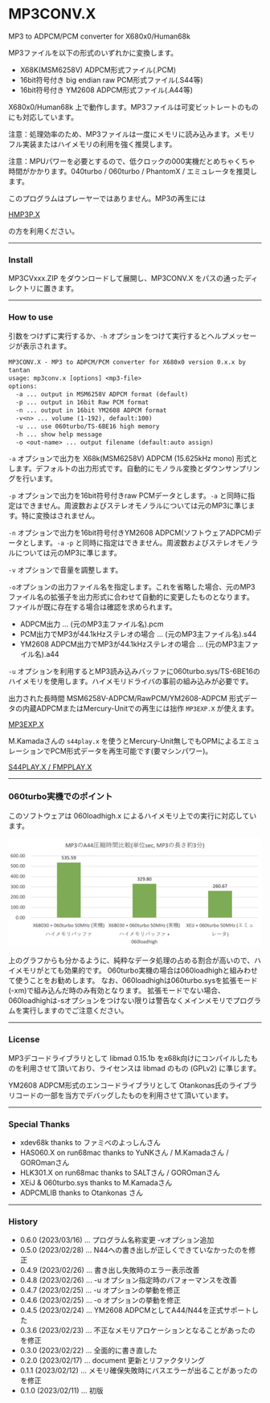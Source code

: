 # MP3CONV.X

MP3 to ADPCM/PCM converter for X680x0/Human68k

MP3ファイルを以下の形式のいずれかに変換します。

- X68K(MSM6258V) ADPCM形式ファイル(.PCM)
- 16bit符号付き big endian raw PCM形式ファイル(.S44等)
- 16bit符号付き YM2608 ADPCM形式ファイル(.A44等)

X680x0/Human68k 上で動作します。MP3ファイルは可変ビットレートのものにも対応しています。

注意：処理効率のため、MP3ファイルは一度にメモリに読み込みます。メモリフル実装またはハイメモリの利用を強く推奨します。

注意：MPUパワーを必要とするので、低クロックの000実機だとめちゃくちゃ時間がかかります。040turbo / 060turbo / PhantomX / エミュレータを推奨します。

このプログラムはプレーヤーではありません。MP3の再生には

[HMP3P.X](https://github.com/tantanGH/hmp3p)

の方を利用ください。

---

### Install

MP3CVxxx.ZIP をダウンロードして展開し、MP3CONV.X をパスの通ったディレクトリに置きます。

---

### How to use

引数をつけずに実行するか、`-h` オプションをつけて実行するとヘルプメッセージが表示されます。

    MP3CONV.X - MP3 to ADPCM/PCM converter for X680x0 version 0.x.x by tantan
    usage: mp3conv.x [options] <mp3-file>
    options:
      -a ... output in MSM6258V ADPCM format (default)
      -p ... output in 16bit Raw PCM format
      -n ... output in 16bit YM2608 ADPCM format
      -v<n> ... volume (1-192), default:100)
      -u ... use 060turbo/TS-6BE16 high memory
      -h ... show help message
      -o <out-name> ... output filename (default:auto assign)

`-a` オプションで出力を X68k(MSM6258V) ADPCM (15.625kHz mono) 形式とします。デフォルトの出力形式です。自動的にモノラル変換とダウンサンプリングを行います。

`-p` オプションで出力を16bit符号付きraw PCMデータとします。`-a` と同時に指定はできません。周波数およびステレオモノラルについては元のMP3に準じます。特に変換はされません。

`-n` オプションで出力を16bit符号付きYM2608 ADPCM(ソフトウェアADPCM)データとします。`-a` `-p` と同時に指定はできません。周波数およびステレオモノラルについては元のMP3に準じます。

`-v` オプションで音量を調整します。

`-o`オプションの出力ファイル名を指定します。これを省略した場合、元のMP3ファイル名の拡張子を出力形式に合わせて自動的に変更したものとなります。
ファイルが既に存在する場合は確認を求められます。

- ADPCM出力 ... (元のMP3主ファイル名).pcm
- PCM出力でMP3が44.1kHzステレオの場合 ... (元のMP3主ファイル名).s44
- YM2608 ADPCM出力でMP3が44.1kHzステレオの場合 ... (元のMP3主ファイル名).a44

`-u` オプションを利用するとMP3読み込みバッファに060turbo.sys/TS-6BE16のハイメモリを使用します。ハイメモリドライバの事前の組み込みが必要です。

出力された長時間 MSM6258V-ADPCM/RawPCM/YM2608-ADPCM 形式データの内蔵ADPCMまたはMercury-Unitでの再生には拙作 `MP3EXP.X` が使えます。

[MP3EXP.X](https://github.com/tantanGH/mp3exp)

M.Kamadaさんの `s44play.x` を使うとMercury-Unit無しでもOPMによるエミュレーションでPCM形式データを再生可能です(要マシンパワー)。

[S44PLAY.X / FMPPLAY.X](http://retropc.net/x68000/software/sound/stereopcm/s44play/)

---

### 060turbo実機でのポイント

このソフトウェアは 060loadhigh.x によるハイメモリ上での実行に対応しています。

<img src='images/a44bench2.png'/>

上のグラフからも分かるように、純粋なデータ処理の占める割合が高いので、ハイメモリがとても効果的です。
060turbo実機の場合は060loadhighと組みわせて使うことをお勧めします。
なお、060loadhighは060turbo.sysを拡張モード(-xm)で組み込んだ時のみ有効となります。
拡張モードでない場合、060loadhighは-sオプションをつけない限りは警告なくメインメモリでプログラムを実行しますのでご注意ください。

---

### License

MP3デコードライブラリとして libmad 0.15.1b をx68k向けにコンパイルしたものを利用させて頂いており、ライセンスは libmad のもの (GPLv2) に準じます。

YM2608 ADPCM形式のエンコードライブラリとして Otankonas氏のライブラリコードの一部を当方でデバッグしたものを利用させて頂いています。

---

### Special Thanks

* xdev68k thanks to ファミべのよっしんさん
* HAS060.X on run68mac thanks to YuNKさん / M.Kamadaさん / GOROmanさん
* HLK301.X on run68mac thanks to SALTさん / GOROmanさん
* XEiJ & 060turbo.sys thanks to M.Kamadaさん
* ADPCMLIB thanks to Otankonas さん

---

### History

* 0.6.0 (2023/03/16) ... プログラム名称変更 -vオプション追加
* 0.5.0 (2023/02/28) ... N44への書き出しが正しくできていなかったのを修正
* 0.4.9 (2023/02/26) ... 書き出し失敗時のエラー表示改善
* 0.4.8 (2023/02/26) ... -u オプション指定時のパフォーマンスを改善
* 0.4.7 (2023/02/25) ... -u オプションの挙動を修正
* 0.4.6 (2023/02/25) ... -o オプションの挙動を修正
* 0.4.5 (2023/02/24) ... YM2608 ADPCMとしてA44/N44を正式サポートした
* 0.3.6 (2023/02/23) ... 不正なメモリアロケーションとなることがあったのを修正
* 0.3.0 (2023/02/22) ... 全面的に書き直した
* 0.2.0 (2023/02/17) ... document 更新とリファクタリング
* 0.1.1 (2023/02/12) ... メモリ確保失敗時にバスエラーが出ることがあったのを修正
* 0.1.0 (2023/02/11) ... 初版
